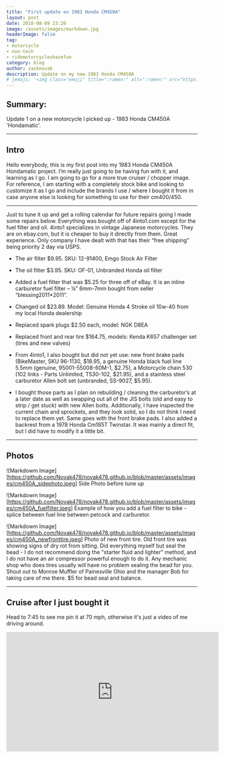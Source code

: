 ```yaml
---
title: "First update on 1983 Honda CM450A"
layout: post
date: 2018-08-09 23:26
image: /assets/images/markdown.jpg
headerImage: false
tag:
- motorcycle
- non-tech
- ridemotorcycleshavefun
category: blog
author: zacknovak
description: Update on my new 1983 Honda CM450A
# jemoji: '<img class="emoji" title=":ramen:" alt=":ramen:" src="https://assets.github.com/images/icons/emoji/unicode/1f35c.png" height="20" width="20" align="absmiddle">'
---
```


## Summary:

Update 1 on a new motorcycle I picked up - 1983 Honda CM450A 'Hondamatic'.

---

## Intro

Hello everybody,
this is my first post into my 1983 Honda CM450A Hondamatic project. I’m really just going to be having fun with it, and learning as I go. I am going to go for a more true cruiser / chopper image. For reference, I am starting with a completely stock bike and looking to customize it as I go and include the brands I use / where I bought it from in case anyone else is looking for something to use for their cm400/450.


---

Just to tune it up and get a rolling calendar for future repairs going I made some repairs below.
Everything was bought off of 4into1.com except for the fuel filter and oil. 4into1 specializes in vintage Japanese motorcycles. They are on ebay.com, but it is cheaper to buy it directly from them. Great experience. Only company I have dealt with that has their “free shipping” being priority 2 day via USPS. 

-	The air filter $9.95. SKU: 12-91400, Emgo Stock Air Filter 
-	The oil filter $3.95. SKU: OF-01, Unbranded Honda oil filter
-	Added a fuel filter that was $5.25 for three off of eBay. It is an inline carburetor fuel filter – ¼” 6mm-7mm bought from seller “blessing2011*2011”. 
-	Changed oil $23.89. Model: Genuine Honda 4 Stroke oil 10w-40 from my local Honda dealership
-	Replaced spark plugs $2.50 each, model: NGK D8EA
-	Replaced front and rear tire $164.75, models: Kenda K657 challenger set (tires and new valves)


- From 4into1, I also bought but did not yet use: new front brake pads (BikeMaster, SKU 96-1130, $18.95, a genuine Honda black fuel line 5.5mm (genuine, 95001-55008-60M-1, $2.75), a Motorcycle chain 530 (102 links - Parts Unlimited, T530-102, $21.95), and a stainless steel carburetor Allen bolt set (unbranded, SS-9027, $5.95).

- I bought those parts as I plan on rebuilding / cleaning the carburetor’s at a later date as well as swapping out all of the JIS bolts (old and easy to strip / get stuck) with new Allen bolts. Additionally, I have inspected the current chain and sprockets, and they look solid, so I do not think I need to replace them yet. Same goes with the front brake pads.
I also added a backrest from a 1978 Honda Cm185T Twinstar. It was mainly a direct fit, but I did have to modify it a little bit.


---

## Photos

![Markdowm Image][https://github.com/Novak478/novak478.github.io/blob/master/assets/images/cm450A_sidephoto.jpeg]
Side Photo before tune up



![Markdowm Image][https://github.com/Novak478/novak478.github.io/blob/master/assets/images/cm450A_fuelfilter.jpeg]
Example of how you add a fuel filter to bike - splice between fuel line between petcock and carburetor.


![Markdowm Image][https://github.com/Novak478/novak478.github.io/blob/master/assets/images/cm450A_newfronttire.jpeg]
Photo of new front tire. Old front tire was showing signs of dry rot from sitting. Did everything myself but seal the bead - I do not recommend doing the "starter fluid and lighter" method, and I do not have an air compressor powerful enough to do it. Any mechanic shop who does tires usually will have no problem sealing the bead for you. Shout out to Monroe Muffler of Painesville Ohio and the manager Bob for taking care of me there. $5 for bead seal and balance.


---

## Cruise after I just bought it

Head to 7:45 to see me pin it at 70 mph, otherwise it's just a video of me driving around.

<iframe width="560" height="315" src="https://www.youtube.com/embed/SPVsKM-aLsw" frameborder="0" allow="autoplay; encrypted-media" allowfullscreen></iframe>

[1]: http://daringfireball.net/projects/markdown/
[2]: http://www.fileformat.info/info/unicode/char/2163/index.htm
[3]: http://www.markitdown.net/
[4]: http://daringfireball.net/projects/markdown/basics
[5]: http://daringfireball.net/projects/markdown/syntax
[6]: http://kune.fr/wp-content/uploads/2013/10/ghost-blog.jpg
